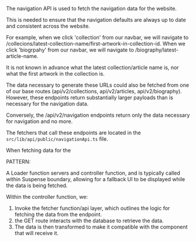 The navigation API is used to fetch the navigation data for the website.

This is needed to ensure that the navigation defaults are always up to date and consistent across the website.

For example, when we click 'collection' from our navbar, we will navigate to /collecions/latest-collection-name/first-artwork-in-collection-id. When we click 'biogrpahy' from our navbar, we will navigate to /biography/latest-article-name.

It is not known in advance what the latest collection/article name is, nor what the first artwork in the collection is.

The data necessary to generate these URLs could also be fetched from one of our base routes (api/v2/collections, api/v2/articles, api/v2/biography). However, these endpoints return substantially larger payloads than is necessary for the navigation data.

Conversely, the /api/v2/navigation endpoints return only the data necessary for navigation and no more.

The fetchers that call these endpoints are located in the `src/lib/api/public/navigationApi.ts` file.

When fetching data for the

PATTERN:

A Loader function servers and controller function, and is typically called within Suspense boundary, allowing for a fallback UI to be displayed while the data is being fetched.

Within the controller function, we:

1. Invoke the fetcher function/api layer, which outlines the logic for fetching the data from the endpoint.
2. the GET route interacts with the database to retrieve the data.
   <!-- 3. The data is then transformed using the `transformMongooseDoc` function to remove any Mongoose-specific fields and convert ObjectId values to strings. -->
   <!-- 4. The transformed data is then returned to the component that called the loader function. -->
   <!-- 5. The data is then transformed to make it compatible with the component that will receive it. -->
3. The data is then transformed to make it compatible with the component that will receive it.
